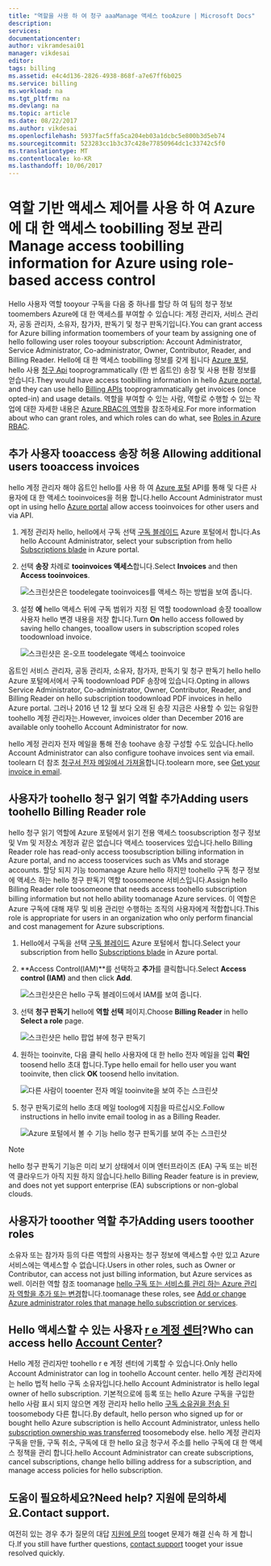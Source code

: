 ```yaml
---
title: "역할을 사용 하 여 청구 aaaManage 액세스 tooAzure | Microsoft Docs"
description: 
services: 
documentationcenter: 
author: vikramdesai01
manager: vikdesai
editor: 
tags: billing
ms.assetid: e4c4d136-2826-4938-868f-a7e67ff6b025
ms.service: billing
ms.workload: na
ms.tgt_pltfrm: na
ms.devlang: na
ms.topic: article
ms.date: 08/22/2017
ms.author: vikdesai
ms.openlocfilehash: 5937fac5ffa5ca204eb03a1dcbc5e800b3d5eb74
ms.sourcegitcommit: 523283cc1b3c37c428e77850964dc1c33742c5f0
ms.translationtype: MT
ms.contentlocale: ko-KR
ms.lasthandoff: 10/06/2017
---
```

# <a name="manage-access-toobilling-information-for-azure-using-role-based-access-control"></a><span data-ttu-id="aece0-102">역할 기반 액세스 제어를 사용 하 여 Azure에 대 한 액세스 toobilling 정보 관리</span><span class="sxs-lookup"><span data-stu-id="aece0-102">Manage access toobilling information for Azure using role-based access control</span></span>

<span data-ttu-id="aece0-103">Hello 사용자 역할 tooyour 구독을 다음 중 하나를 할당 하 여 팀의 청구 정보 toomembers Azure에 대 한 액세스를 부여할 수 있습니다: 계정 관리자, 서비스 관리자, 공동 관리자, 소유자, 참가자, 판독기 및 청구 판독기입니다.</span><span class="sxs-lookup"><span data-stu-id="aece0-103">You can grant access for Azure billing information toomembers of your team by assigning one of hello following user roles tooyour subscription: Account Administrator, Service Administrator, Co-administrator, Owner, Contributor, Reader, and Billing Reader.</span></span> <span data-ttu-id="aece0-104">Hello에 대 한 액세스 toobilling 정보를 갖게 됩니다 [Azure 포털](https://portal.azure.com/), hello 사용 [청구 Api](billing-usage-rate-card-overview.md) tooprogrammatically (한 번 옵트인) 송장 및 사용 현황 정보를 얻습니다.</span><span class="sxs-lookup"><span data-stu-id="aece0-104">They would have access toobilling information in hello [Azure portal](https://portal.azure.com/), and they can use hello [Billing APIs](billing-usage-rate-card-overview.md) tooprogrammatically get invoices (once opted-in) and usage details.</span></span> <span data-ttu-id="aece0-105">역할을 부여할 수 있는 사람, 역할로 수행할 수 있는 작업에 대한 자세한 내용은 [Azure RBAC의 역할](../active-directory/role-based-access-built-in-roles.md)을 참조하세요.</span><span class="sxs-lookup"><span data-stu-id="aece0-105">For more information about who can grant roles, and which roles can do what, see [Roles in Azure RBAC](../active-directory/role-based-access-built-in-roles.md).</span></span>

## <span data-ttu-id="aece0-106"><a name="opt-in"></a>추가 사용자 tooaccess 송장 허용</span><span class="sxs-lookup"><span data-stu-id="aece0-106"><a name="opt-in"></a> Allowing additional users tooaccess invoices</span></span>

<span data-ttu-id="aece0-107">hello 계정 관리자 해야 옵트인 hello를 사용 하 여 [Azure 포털](https://portal.azure.com/) API를 통해 및 다른 사용자에 대 한 액세스 tooinvoices을 허용 합니다.</span><span class="sxs-lookup"><span data-stu-id="aece0-107">hello Account Administrator must opt in using hello [Azure portal](https://portal.azure.com/) allow access tooinvoices for other users and via API.</span></span>

1. <span data-ttu-id="aece0-108">계정 관리자 hello, hello에서 구독 선택 [구독 블레이드](https://portal.azure.com/#blade/Microsoft_Azure_Billing/SubscriptionsBlade) Azure 포털에서 합니다.</span><span class="sxs-lookup"><span data-stu-id="aece0-108">As hello Account Administrator, select your subscription from hello [Subscriptions blade](https://portal.azure.com/#blade/Microsoft_Azure_Billing/SubscriptionsBlade) in Azure portal.</span></span>

1. <span data-ttu-id="aece0-109">선택 **송장** 차례로 **tooinvoices 액세스**합니다.</span><span class="sxs-lookup"><span data-stu-id="aece0-109">Select **Invoices** and then **Access tooinvoices**.</span></span>

    ![스크린샷은은 toodelegate tooinvoices를 액세스 하는 방법을 보여 줍니다.](./media/billing-manage-access/AA-optin.png)

1. <span data-ttu-id="aece0-111">설정 **에** hello 액세스 뒤에 구독 범위가 지정 된 역할 toodownload 송장 tooallow 사용자 hello 변경 내용을 저장 합니다.</span><span class="sxs-lookup"><span data-stu-id="aece0-111">Turn **On** hello access followed by saving hello changes, tooallow users in subscription scoped roles toodownload invoice.</span></span>

    ![스크린샷은 온-오프 toodelegate 액세스 tooinvoice](./media/billing-manage-access/AA-optinAllow.png)

<span data-ttu-id="aece0-113">옵트인 서비스 관리자, 공동 관리자, 소유자, 참가자, 판독기 및 청구 판독기 hello hello Azure 포털에서에서 구독 toodownload PDF 송장에 있습니다.</span><span class="sxs-lookup"><span data-stu-id="aece0-113">Opting in allows Service Administrator, Co-administrator, Owner, Contributor, Reader, and Billing Reader on hello subscription toodownload PDF invoices in hello Azure portal.</span></span> <span data-ttu-id="aece0-114">그러나 2016 년 12 월 보다 오래 된 송장 지금은 사용할 수 있는 유일한 toohello 계정 관리자는.</span><span class="sxs-lookup"><span data-stu-id="aece0-114">However, invoices older than December 2016 are available only toohello Account Administrator for now.</span></span>

<span data-ttu-id="aece0-115">hello 계정 관리자 전자 메일을 통해 전송 toohave 송장 구성할 수도 있습니다.</span><span class="sxs-lookup"><span data-stu-id="aece0-115">hello Account Administrator can also configure toohave invoices sent via email.</span></span> <span data-ttu-id="aece0-116">toolearn 더 참조 [청구서 전자 메일에서 가져올](billing-download-azure-invoice-daily-usage-date.md)합니다.</span><span class="sxs-lookup"><span data-stu-id="aece0-116">toolearn more, see [Get your invoice in email](billing-download-azure-invoice-daily-usage-date.md).</span></span>

## <a name="adding-users-toohello-billing-reader-role"></a><span data-ttu-id="aece0-117">사용자가 toohello 청구 읽기 역할 추가</span><span class="sxs-lookup"><span data-stu-id="aece0-117">Adding users toohello Billing Reader role</span></span>

<span data-ttu-id="aece0-118">hello 청구 읽기 역할에 Azure 포털에서 읽기 전용 액세스 toosubscription 청구 정보 및 Vm 및 저장소 계정과 같은 없습니다 액세스 tooservices 있습니다.</span><span class="sxs-lookup"><span data-stu-id="aece0-118">hello Billing Reader role has read-only access toosubscription billing information in Azure portal, and no access tooservices such as VMs and storage accounts.</span></span> <span data-ttu-id="aece0-119">할당 되지 기능 toomanage Azure hello 하지만 toohello 구독 청구 정보에 액세스 하는 hello 청구 판독기 역할 toosomeone 서비스입니다.</span><span class="sxs-lookup"><span data-stu-id="aece0-119">Assign hello Billing Reader role toosomeone that needs access toohello subscription billing information but not hello ability toomanage Azure services.</span></span> <span data-ttu-id="aece0-120">이 역할은 Azure 구독에 대해 재무 및 비용 관리만 수행하는 조직의 사용자에게 적합합니다.</span><span class="sxs-lookup"><span data-stu-id="aece0-120">This role is appropriate for users in an organization who only perform financial and cost management for Azure subscriptions.</span></span>

1. <span data-ttu-id="aece0-121">Hello에서 구독을 선택 [구독 블레이드](https://portal.azure.com/#blade/Microsoft_Azure_Billing/SubscriptionsBlade) Azure 포털에서 합니다.</span><span class="sxs-lookup"><span data-stu-id="aece0-121">Select your subscription from hello [Subscriptions blade](https://portal.azure.com/#blade/Microsoft_Azure_Billing/SubscriptionsBlade) in Azure portal.</span></span>

1. <span data-ttu-id="aece0-122">**Access Control(IAM)**를 선택하고 **추가**를 클릭합니다.</span><span class="sxs-lookup"><span data-stu-id="aece0-122">Select **Access control (IAM)** and then click **Add**.</span></span>

    ![스크린샷은은 hello 구독 블레이드에서 IAM를 보여 줍니다.](./media/billing-manage-access/select-iam.PNG)

1. <span data-ttu-id="aece0-124">선택 **청구 판독기** hello에 **역할 선택** 페이지.</span><span class="sxs-lookup"><span data-stu-id="aece0-124">Choose **Billing Reader** in hello **Select a role** page.</span></span>

    ![스크린샷은 hello 팝업 뷰에 청구 판독기](./media/billing-manage-access/select-roles.PNG)

1. <span data-ttu-id="aece0-126">원하는 tooinvite, 다음 클릭 hello 사용자에 대 한 hello 전자 메일을 입력 **확인** toosend hello 초대 합니다.</span><span class="sxs-lookup"><span data-stu-id="aece0-126">Type hello email for hello user you want tooinvite, then click **OK** toosend hello invitation.</span></span>

    ![다른 사람이 tooenter 전자 메일 tooinvite을 보여 주는 스크린샷](./media/billing-manage-access/add-user.PNG)

1. <span data-ttu-id="aece0-128">청구 판독기로의 hello 초대 메일 toolog에 지침을 따르십시오.</span><span class="sxs-lookup"><span data-stu-id="aece0-128">Follow instructions in hello invite email toolog in as a Billing Reader.</span></span>

    ![Azure 포털에서 볼 수 기능 hello 청구 판독기를 보여 주는 스크린샷](./media/billing-manage-access/billing-reader-view.png)

> [!NOTE]
> <span data-ttu-id="aece0-130">hello 청구 판독기 기능은 미리 보기 상태에서 이며 엔터프라이즈 (EA) 구독 또는 비전역 클라우드가 아직 지원 하지 않습니다.</span><span class="sxs-lookup"><span data-stu-id="aece0-130">hello Billing Reader feature is in preview, and does not yet support enterprise (EA) subscriptions or non-global clouds.</span></span>

## <a name="adding-users-tooother-roles"></a><span data-ttu-id="aece0-131">사용자가 tooother 역할 추가</span><span class="sxs-lookup"><span data-stu-id="aece0-131">Adding users tooother roles</span></span>

<span data-ttu-id="aece0-132">소유자 또는 참가자 등의 다른 역할의 사용자는 청구 정보에 액세스할 수만 있고 Azure 서비스에는 액세스할 수 없습니다.</span><span class="sxs-lookup"><span data-stu-id="aece0-132">Users in other roles, such as Owner or Contributor, can access not just billing information, but Azure services as well.</span></span> <span data-ttu-id="aece0-133">이러한 역할 참조 toomanage [hello 구독 또는 서비스를 관리 하는 Azure 관리자 역할을 추가 또는 변경](billing-add-change-azure-subscription-administrator.md)합니다.</span><span class="sxs-lookup"><span data-stu-id="aece0-133">toomanage these roles, see [Add or change Azure administrator roles that manage hello subscription or services](billing-add-change-azure-subscription-administrator.md).</span></span>

## <a name="who-can-access-hello-account-centerhttpsaccountwindowsazurecom"></a><span data-ttu-id="aece0-134">Hello 액세스할 수 있는 사용자 [r e 계정 센터](https://account.windowsazure.com)?</span><span class="sxs-lookup"><span data-stu-id="aece0-134">Who can access hello [Account Center](https://account.windowsazure.com)?</span></span>

<span data-ttu-id="aece0-135">Hello 계정 관리자만 toohello r e 계정 센터에 기록할 수 있습니다.</span><span class="sxs-lookup"><span data-stu-id="aece0-135">Only hello Account Administrator can log in toohello Account center.</span></span> <span data-ttu-id="aece0-136">hello 계정 관리자에는 hello 법적 hello 구독 소유자입니다.</span><span class="sxs-lookup"><span data-stu-id="aece0-136">hello Account Administrator is hello legal owner of hello subscription.</span></span> <span data-ttu-id="aece0-137">기본적으로에 등록 또는 hello Azure 구독을 구입한 hello 사람 표시 되지 않으면 계정 관리자 hello hello [구독 소유권을 전송 된](billing-subscription-transfer.md) toosomebody 다른 합니다.</span><span class="sxs-lookup"><span data-stu-id="aece0-137">By default, hello person who signed up for or bought hello Azure subscription is hello Account Administrator, unless hello [subscription ownership was transferred](billing-subscription-transfer.md) toosomebody else.</span></span> <span data-ttu-id="aece0-138">hello 계정 관리자 구독을 만들, 구독 취소, 구독에 대 한 hello 요금 청구서 주소를 hello 구독에 대 한 액세스 정책을 관리 합니다.</span><span class="sxs-lookup"><span data-stu-id="aece0-138">hello Account Administrator can create subscriptions, cancel subscriptions, change hello billing address for a subscription, and manage access policies for hello subscription.</span></span>

## <a name="need-help-contact-support"></a><span data-ttu-id="aece0-139">도움이 필요하세요?</span><span class="sxs-lookup"><span data-stu-id="aece0-139">Need help?</span></span> <span data-ttu-id="aece0-140">지원에 문의하세요.</span><span class="sxs-lookup"><span data-stu-id="aece0-140">Contact support.</span></span>

<span data-ttu-id="aece0-141">여전히 있는 경우 추가 질문의 대답 [지원에 문의](https://portal.azure.com/?#blade/Microsoft_Azure_Support/HelpAndSupportBlade) tooget 문제가 해결 신속 하 게 합니다.</span><span class="sxs-lookup"><span data-stu-id="aece0-141">If you still have further questions, [contact support](https://portal.azure.com/?#blade/Microsoft_Azure_Support/HelpAndSupportBlade) tooget your issue resolved quickly.</span></span>
